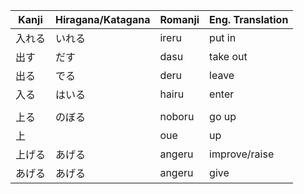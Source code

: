 
| **Kanji** | Hiragana/Katagana | Romanji | Eng. Translation |
| ---- | ---- | ---- | ---- |
| 入れる | いれる | ireru | put in |
| 出す | だす | dasu | take out |
| 出る | でる | deru | leave |
| 入る | はいる | hairu | enter |
|  |  |  |  |
| 上る | のぼる | noboru | go up |
| 上 |  | oue | up |
| 上げる | あげる | angeru | improve/raise |
| あげる | あげる | angeru | give |
